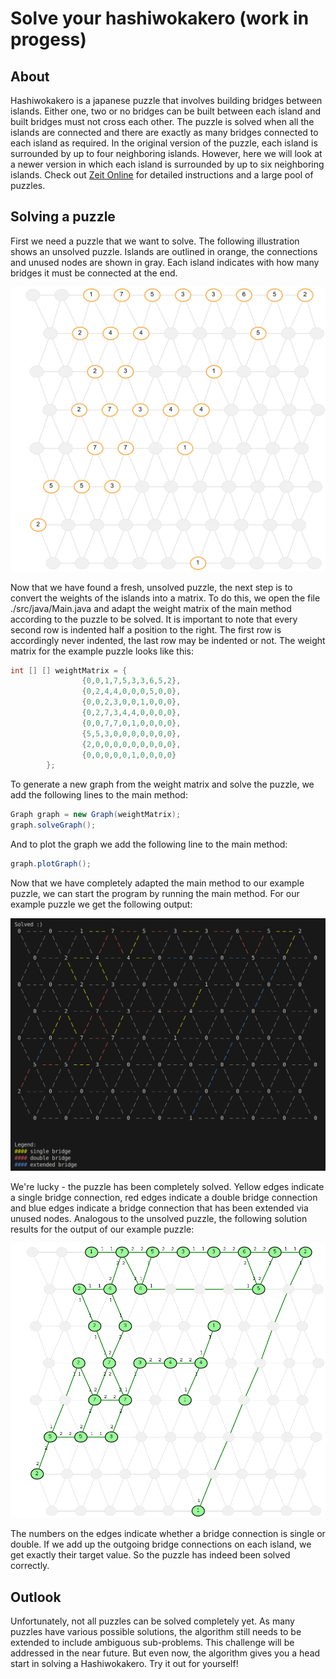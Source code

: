 # Solve your hashiwokakero (work in progess)

## About
Hashiwokakero is a japanese puzzle that involves building bridges between islands. Either one, two or no bridges can be built between each island and built bridges must not cross each other. The puzzle is solved when all the islands are connected and there are exactly as many bridges connected to each island as required. In the original version of the puzzle, each island is surrounded by up to four neighboring islands. However, here we will look at a newer version in which each island is surrounded by up to six neighboring islands.
Check out [Zeit Online](https://spiele.zeit.de/hashiwokakero/) for detailed instructions and a large pool of puzzles.

## Solving a puzzle

First we need a puzzle that we want to solve. The following illustration shows an unsolved puzzle. Islands are outlined in orange, the connections and unused nodes are shown in gray. Each island indicates with how many bridges it must be connected at the end.


<p align="center">
    <img width="700" src="./src/doc/img/example_puzzle.png">
</p>

Now that we have found a fresh, unsolved puzzle, the next step is to convert the weights of the islands into a matrix. To do this, we open the file ./src/java/Main.java and adapt the weight matrix of the main method according to the puzzle to be solved. It is important to note that every second row is indented half a position to the right. The first row is accordingly never indented, the last row may be indented or not. 
The weight matrix for the example puzzle looks like this:

```java
int [] [] weightMatrix = {
                {0,0,1,7,5,3,3,6,5,2},
                {0,2,4,4,0,0,0,5,0,0},
                {0,0,2,3,0,0,1,0,0,0},
                {0,2,7,3,4,4,0,0,0,0},
                {0,0,7,7,0,1,0,0,0,0},
                {5,5,3,0,0,0,0,0,0,0},
                {2,0,0,0,0,0,0,0,0,0},
                {0,0,0,0,0,1,0,0,0,0}
        };
```

To generate a new graph from the weight matrix and solve the puzzle, we add the following lines to the main method:

```java               
Graph graph = new Graph(weightMatrix);
graph.solveGraph();
```
And to plot the graph we add the following line to the main method:

```java
graph.plotGraph();
```

Now that we have completely adapted the main method to our example puzzle, we can start the program by running the main method. For our example puzzle we get the following output:

<p align="center">
        <img width="700" src="./src/doc/img/example_puzzle_console_output.png">
</p>

We're lucky - the puzzle has been completely solved. Yellow edges indicate a single bridge connection, red edges indicate a double bridge connection and blue edges indicate a bridge connection that has been extended via unused nodes. 
Analogous to the unsolved puzzle, the following solution results for the output of our example puzzle:


<p align="center">
  <img width="700" src="./src/doc/img/example_puzzle_solved.png">
</p>

The numbers on the edges indicate whether a bridge connection is single or double. If we add up the outgoing bridge connections on each island, we get exactly their target value. So the puzzle has indeed been solved correctly.

## Outlook
Unfortunately, not all puzzles can be solved completely yet. As many puzzles have various possible solutions, the algorithm still needs to be extended to include ambiguous sub-problems. This challenge will be addressed in the near future.
But even now, the algorithm gives you a head start in solving a Hashiwokakero. Try it out for yourself!